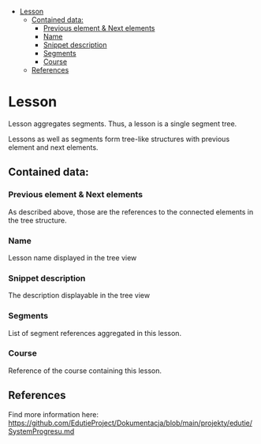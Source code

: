 <!-- TOC -->

* [Lesson](#lesson)
    * [Contained data:](#contained-data)
        * [Previous element & Next elements](#previous-element--next-elements)
        * [Name](#name)
        * [Snippet description](#snippet-description)
        * [Segments](#segments)
        * [Course](#course)
    * [References](#references)

<!-- TOC -->

# Lesson

Lesson aggregates segments. Thus, a lesson is a single segment tree.

Lessons as well as segments form tree-like structures with previous element and next elements.

## Contained data:

### Previous element & Next elements

As described above, those are the references to the connected elements in the tree structure.

### Name

Lesson name displayed in the tree view

### Snippet description

The description displayable in the tree view

### Segments

List of segment references aggregated in this lesson.

### Course

Reference of the course containing this lesson.

## References

Find more information here: https://github.com/EdutieProject/Dokumentacja/blob/main/projekty/edutie/SystemProgresu.md

